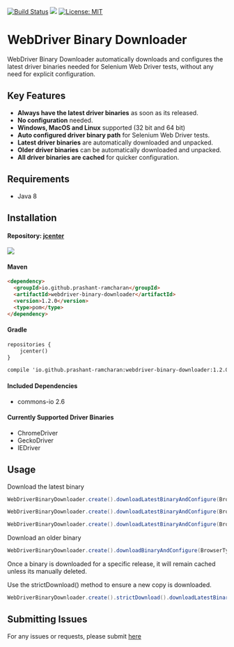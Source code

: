 [![Build Status](https://travis-ci.org/pramcharan/webdriver-binary-downloader.svg?branch=master)](https://travis-ci.org/pramcharan/webdriver-binary-downloader)
<a href='https://bintray.com/prashantr/WebDriver-Binary-Downloader/webdriver-binary-downloader/_latestVersion'><img src='https://api.bintray.com/packages/prashantr/WebDriver-Binary-Downloader/webdriver-binary-downloader/images/download.svg'></a>
[![License: MIT](https://img.shields.io/badge/License-MIT-yellow.svg)](https://opensource.org/licenses/MIT)


# WebDriver Binary Downloader #

WebDriver Binary Downloader automatically downloads and configures the latest driver binaries needed for Selenium Web Driver tests, without any need for explicit configuration.

## Key Features
- **Always have the latest driver binaries** as soon as its released.
- **No configuration** needed.
- **Windows, MacOS and Linux** supported (32 bit and 64 bit)
- **Auto configured driver binary path** for Selenium Web Driver tests.
- **Latest driver binaries** are automatically downloaded and unpacked.
- **Older driver binaries** can be automatically downloaded and unpacked.
- **All driver binaries are cached** for quicker configuration.

## Requirements
- Java 8

## Installation

#### Repository: [jcenter](https://bintray.com/prashantr/WebDriver-Binary-Downloader/webdriver-binary-downloader)

<a href='https://bintray.com/prashantr/WebDriver-Binary-Downloader/webdriver-binary-downloader?source=watch' alt='Get automatic notifications about new "courgette-jvm" versions'><img src='https://www.bintray.com/docs/images/bintray_badge_color.png'></a>

#### Maven
````markdown
<dependency>
  <groupId>io.github.prashant-ramcharan</groupId>
  <artifactId>webdriver-binary-downloader</artifactId>
  <version>1.2.0</version>
  <type>pom</type>
</dependency>
````

#### Gradle
````markdown
repositories {
    jcenter()
}

compile 'io.github.prashant-ramcharan:webdriver-binary-downloader:1.2.0'
````

#### Included Dependencies
* commons-io 2.6


#### Currently Supported Driver Binaries
* ChromeDriver
* GeckoDriver
* IEDriver


## Usage

Download the latest binary
````java
WebDriverBinaryDownloader.create().downloadLatestBinaryAndConfigure(BrowserType.CHROME);

WebDriverBinaryDownloader.create().downloadLatestBinaryAndConfigure(BrowserType.FIREFOX);

WebDriverBinaryDownloader.create().downloadLatestBinaryAndConfigure(BrowserType.IEXPLORER);
````

Download an older binary
````java
WebDriverBinaryDownloader.create().downloadBinaryAndConfigure(BrowserType.CHROME, "2.35");
````

Once a binary is downloaded for a specific release, it will remain cached unless its manually deleted. 

Use the strictDownload() method to ensure a new copy is downloaded.
````java
WebDriverBinaryDownloader.create().strictDownload().downloadLatestBinaryAndConfigure(BrowserType.CHROME);
````


## Submitting Issues
For any issues or requests, please submit [here](https://github.com/pramcharan/webdriver-binary-downloader/issues/new)
